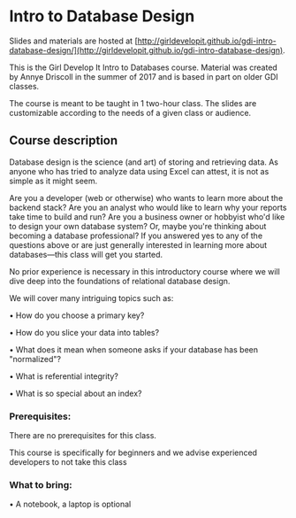 # Intro to Database Design

Slides and materials are hosted at [http://girldevelopit.github.io/gdi-intro-database-design/](http://girldevelopit.github.io/gdi-intro-database-design).

This is the Girl Develop It Intro to Databases course. Material was created by Annye Driscoll in the summer of 2017 and is based in part on older GDI classes.

The course is meant to be taught in 1 two-hour class. The slides are customizable according to the needs of a given class or audience.

## Course description
Database design is the science (and art) of storing and retrieving data.  As anyone who has tried to analyze data using Excel can attest, it is not as simple as it might seem.   

Are you a developer (web or otherwise) who wants to learn more about the backend stack? Are you an analyst who would like to learn why your reports take time to build and run? Are you a business owner or hobbyist who'd like to design your own database system? Or, maybe you're thinking about becoming a database professional? If you answered yes to any of the questions above or are just generally interested in learning more about databases—this class will get you started.

No prior experience is necessary in this introductory course where we will dive deep into the foundations of relational database design.  

We will cover many intriguing topics such as:

• How do you choose a primary key?  

• How do you slice your data into tables?

• What does it mean when someone asks if your database has been "normalized"?

• What is referential integrity?  

• What is so special about an index?

### Prerequisites:
There are no prerequisites for this class.

This course is specifically for beginners and we advise experienced developers to not take this class

### What to bring:

• A notebook, a laptop is optional
